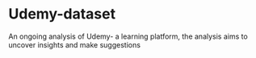 # Udemy-dataset
An ongoing analysis of Udemy- a learning platform, the analysis aims to uncover insights and make suggestions
